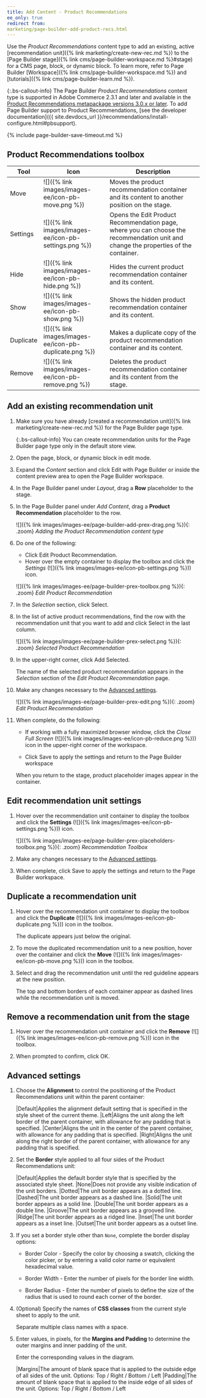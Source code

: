 ```yaml
---
title: Add Content - Product Recommendations
ee_only: true
redirect from:
marketing/page-builder-add-product-recs.html
---
```


Use the _Product Recommendations_ content type to add an existing, active [recommendation unit]({% link marketing/create-new-rec.md %}) to the [Page Builder stage]({% link cms/page-builder-workspace.md %}#stage) for a CMS page, block, or dynamic block. To learn more, refer to Page Builder [Workspace]({% link cms/page-builder-workspace.md %}) and [tutorials]({% link cms/page-builder-learn.md %}).

{:.bs-callout-info}
The Page Builder _Product Recommendations_ content type is supported in Adobe Commerce 2.3.1 and later and available in the [Product Recommendations metapackage versions 3.0.x or later](https://marketplace.magento.com/magento-product-recommendations.html). To add Page Builder support to Product Recommendations, [see the developer documentation]({{ site.devdocs_url }}/recommendations/install-configure.html#pbsupport).

{% include page-builder-save-timeout.md %}

## Product Recommendations toolbox

| Tool  | Icon | Description |
| --- | --| --- |
| Move | ![]({% link images/images-ee/icon-pb-move.png %}) | Moves the product recommendation container and its content to another position on the stage.|
| Settings | ![]({% link images/images-ee/icon-pb-settings.png %}) | Opens the Edit Product Recommendation page, where you can choose the recommendation unit and change the properties of the container. |
| Hide | ![]({% link images/images-ee/icon-pb-hide.png %}) | Hides the current product recommendation container and its content. |
| Show | ![]({% link images/images-ee/icon-pb-show.png %}) | Shows the hidden product recommendation container and its content. |
| Duplicate | ![]({% link images/images-ee/icon-pb-duplicate.png %}) | Makes a duplicate copy of the product recommendation container and its content. |
| Remove | ![]({% link images/images-ee/icon-pb-remove.png %}) | Deletes the product recommendation container and its content from the stage. |

## Add an existing recommendation unit

1. Make sure you have already [created a recommendation unit]({% link marketing/create-new-rec.md %}) for the Page Builder page type.

   {:.bs-callout-info}
   You can create recommendation units for the Page Builder page type only in the default store view.

1. Open the page, block, or dynamic block in edit mode.

1. Expand the _Content_ section and click <span class="btn">Edit with Page Builder</span> or inside the content preview area to open the Page Builder workspace.

1. In the Page Builder panel under _Layout_, drag a **Row** placeholder to the stage.

1. In the Page Builder panel under _Add Content_, drag a **Product Recommendation** placeholder to the row.

   ![]({% link images/images-ee/page-builder-add-prex-drag.png %}){: .zoom}
   _Adding the Product Recommendation content type_

1. Do one of the following:

   - Click <span class="btn">Edit Product Recommendation</span>.
   - Hover over the empty container to display the toolbox and click the _Settings_ (![]({% link images/images-ee/icon-pb-settings.png %})) icon.

   ![]({% link images/images-ee/page-builder-prex-toolbox.png %}){: .zoom}
   _Edit Product Recommendation_

1. In the _Selection_ section, click <span class="btn">Select</span>.

1. In the list of active product recommendations, find the row with the recommendation unit that you want to add and click <span class="btn">Select</span> in the last column.

   ![]({% link images/images-ee/page-builder-prex-select.png %}){: .zoom}
   _Selected Product Recommendation_

1. In the upper-right corner, click <span class="btn">Add Selected</span>.

   The name of the selected product recommendation appears in the _Selection_ section of the _Edit Product Recommendation_ page.

1. Make any changes necessary to the [Advanced settings](#advanced-settings).

   ![]({% link images/images-ee/page-builder-prex-edit.png %}){: .zoom}<br/>
   _Edit Product Recommendation_

1. When complete, do the following:

   - If working with a fully maximized browser window, click the _Close Full Screen_ (![]({% link images/images-ee/icon-pb-reduce.png %})) icon in the upper-right corner of the workspace.

   - Click <span class="btn">Save</span> to apply the settings and return to the Page Builder workspace

   When you return to the stage, product placeholder images appear in the container.

## Edit recommendation unit settings

1. Hover over the recommendation unit container to display the toolbox and click the **Settings** (![]({% link images/images-ee/icon-pb-settings.png %})) icon.

   ![]({% link images/images-ee/page-builder-prex-placeholders-toolbox.png %}){: .zoom}
   _Recommendation Toolbox_

1. Make any changes necessary to the [Advanced settings](#advanced-settings).

1. When complete, click <span class="btn">Save</span> to apply the settings and return to the Page Builder workspace.

## Duplicate a recommendation unit

1. Hover over the recommendation unit container to display the toolbox and click the **Duplicate** (![]({% link images/images-ee/icon-pb-duplicate.png %})) icon in the toolbox.

   The duplicate appears just below the original.

1. To move the duplicated recommendation unit to a new position, hover over the container and click the **Move** (![]({% link images/images-ee/icon-pb-move.png %})) icon in the toolbox.

1. Select and drag the recommendation unit until the red guideline appears at the new position.

    The top and bottom borders of each container appear as dashed lines while the recommendation unit is moved.

## Remove a recommendation unit from the stage

1. Hover over the recommendation unit container and click the **Remove** (![]({% link images/images-ee/icon-pb-remove.png %})) icon in the toolbox.

1. When prompted to confirm, click <span class="btn">OK</span>.

## Advanced settings

1. Choose the **Alignment** to control the positioning of the Product Recommendations unit within the parent container:

   |Default|Applies the alignment default setting that is specified in the style sheet of the current theme.
   |Left|Aligns the unit along the left border of the parent container, with allowance for any padding that is specified.
   |Center|Aligns the unit in the center of the parent container, with allowance for any padding that is specified.
   |Right|Aligns the unit along the right border of the parent container, with allowance for any padding that is specified.

1. Set the **Border** style applied to all four sides of the Product Recommendations unit:

   |Default|Applies the default border style that is specified by the associated style sheet.
   |None|Does not provide any visible indication of the unit borders.
   |Dotted|The unit border appears as a dotted line.
   |Dashed|The unit border appears as a dashed line.
   |Solid|The unit border appears as a solid line.
   |Double|The unit border appears as a double line.
   |Groove|The unit border appears as a grooved line.
   |Ridge|The unit border appears as a ridged line.
   |Inset|The unit border appears as a inset line.
   |Outset|The unit border appears as a outset line.

1. If you set a border style other than `None`, complete the border display options:

   - Border Color - Specify the color by choosing a swatch, clicking the color picker, or by entering a valid color name or equivalent hexadecimal value.

   - Border Width - Enter the number of pixels for the border line width.

   - Border Radius - Enter the number of pixels to define the size of the radius that is used to round each corner of the border.

1. (Optional) Specify the names of **CSS classes** from the current style sheet to apply to the unit.

   Separate multiple class names with a space.

1. Enter values, in pixels, for the **Margins and Padding** to determine the outer margins and inner padding of the unit.

   Enter the corresponding values in the diagram.

   |Margins|The amount of blank space that is applied to the outside edge of all sides of the unit. Options: Top / Right / Bottom / Left
   |Padding|The amount of blank space that is applied to the inside edge of all sides of the unit. Options: Top / Right / Bottom / Left
